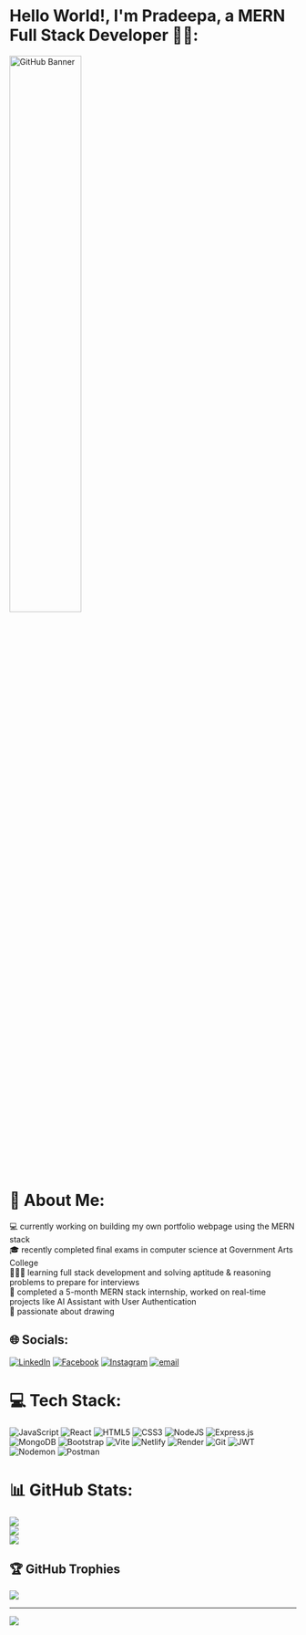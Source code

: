 # Hello World!, I'm Pradeepa, a MERN Full Stack Developer 👋🏼:

<img src="https://camo.githubusercontent.com/5bf0da46c5398f75e2ec953592c02afcf69379dcdb12a0c2922654a57b51fce2/68747470733a2f2f63646e2e6472696262626c652e636f6d2f75736572732f313336343032392f73637265656e73686f74732f31363039333236382f6d656469612f36386538326137666234393034363134613930363664366235343063313462322e676966" alt="GitHub Banner" width="50%" />

# 💫 About Me:
💻 currently working on building my own portfolio webpage using the MERN stack <br>
🎓 recently completed final exams in computer science at Government Arts College <br>
👨🏼‍💻 learning full stack development and solving aptitude & reasoning problems to prepare for interviews <br>
🧠 completed a 5-month MERN stack internship, worked on real-time projects like AI Assistant with User Authentication <br>
🎨 passionate about drawing


## 🌐 Socials:
 [![LinkedIn](https://img.shields.io/badge/LinkedIn-%230077B5.svg?logo=linkedin&logoColor=white)](https://linkedin.com/in/pradeepacsekar7) [![Facebook](https://img.shields.io/badge/Facebook-%231877F2.svg?logo=Facebook&logoColor=white)](https://www.facebook.com/profile.php?id=61576590839488) [![Instagram](https://img.shields.io/badge/Instagram-%23E4405F.svg?logo=Instagram&logoColor=white)](https://instagram.com/pradeepa.dev) [![email](https://img.shields.io/badge/Email-D14836?logo=gmail&logoColor=white)](mailto:pradeepacsekar7@gmail.com) 

# 💻 Tech Stack:
![JavaScript](https://img.shields.io/badge/javascript-%23323330.svg?style=for-the-badge&logo=javascript&logoColor=%23F7DF1E)  ![React](https://img.shields.io/badge/react-%2320232a.svg?style=for-the-badge&logo=react&logoColor=%2361DAFB) ![HTML5](https://img.shields.io/badge/html5-%23E34F26.svg?style=for-the-badge&logo=html5&logoColor=white) ![CSS3](https://img.shields.io/badge/css3-%231572B6.svg?style=for-the-badge&logo=css3&logoColor=white) ![NodeJS](https://img.shields.io/badge/node.js-6DA55F?style=for-the-badge&logo=node.js&logoColor=white) ![Express.js](https://img.shields.io/badge/express.js-%23404d59.svg?style=for-the-badge&logo=express&logoColor=%2361DAFB) ![MongoDB](https://img.shields.io/badge/MongoDB-%234ea94b.svg?style=for-the-badge&logo=mongodb&logoColor=white) ![Bootstrap](https://img.shields.io/badge/bootstrap-%238511FA.svg?style=for-the-badge&logo=bootstrap&logoColor=white) ![Vite](https://img.shields.io/badge/vite-%23646CFF.svg?style=for-the-badge&logo=vite&logoColor=white) ![Netlify](https://img.shields.io/badge/netlify-%23000000.svg?style=for-the-badge&logo=netlify&logoColor=#00C7B7) ![Render](https://img.shields.io/badge/Render-%46E3B7.svg?style=for-the-badge&logo=render&logoColor=white) ![Git](https://img.shields.io/badge/git-%23F05033.svg?style=for-the-badge&logo=git&logoColor=white) ![JWT](https://img.shields.io/badge/JWT-black?style=for-the-badge&logo=JSON%20web%20tokens) ![Nodemon](https://img.shields.io/badge/NODEMON-%23323330.svg?style=for-the-badge&logo=nodemon&logoColor=%BBDEAD) ![Postman](https://img.shields.io/badge/Postman-FF6C37?style=for-the-badge&logo=postman&logoColor=white)

# 📊 GitHub Stats:
![](https://github-readme-stats.vercel.app/api?username=Pradeepa7&theme=dark&hide_border=false&include_all_commits=false&count_private=false)<br/>
![](https://nirzak-streak-stats.vercel.app/?user=Pradeepa7&theme=dark&hide_border=false)<br/>
![](https://github-readme-stats.vercel.app/api/top-langs/?username=Pradeepa7&theme=dark&hide_border=false&include_all_commits=false&count_private=false&layout=compact)

## 🏆 GitHub Trophies
![](https://github-profile-trophy.vercel.app/?username=Pradeepa7&theme=radical&no-frame=false&no-bg=false&margin-w=4)


---
[![](https://visitcount.itsvg.in/api?id=Pradeepa7&icon=0&color=0)](https://visitcount.itsvg.in)

<!-- Proudly created with GPRM ( https://gprm.itsvg.in ) -->
